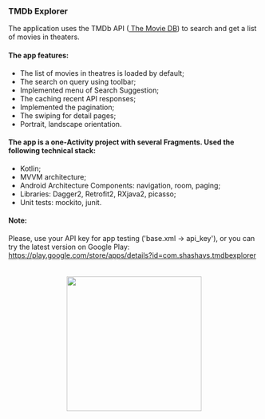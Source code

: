 ### TMDb Explorer

The application uses the TMDb API ([ ​The Movie DB](https://www.themoviedb.org/ " ​The Movie DB")) to search and get a list of movies in theaters.

#### The app features:
- The list of movies in theatres is loaded by default;
- The search on query using toolbar;
- Implemented menu of Search Suggestion;
- The caching recent API responses;
- Implemented the pagination;
- The swiping for detail pages;
- Portrait, landscape orientation.

#### The app is a one-Activity project with several Fragments. Used the following technical stack:
- Kotlin;
- MVVM architecture;
- Android Architecture Components: navigation, room, paging;
-  Libraries: Dagger2, Retrofit2, RXjava2, picasso;
- Unit tests: mockito, junit.

#### Note:
Please, use your API key for app testing ('base.xml -> api_key'), or you can try the latest version on Google Play: https://play.google.com/store/apps/details?id=com.shashavs.tmdbexplorer

<p align="center"><img src="screenshots/device.gif" width="270" vspace="20" hspace="5" ></p>
